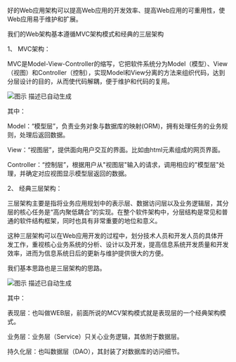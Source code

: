 好的Web应用架构可以提高Web应用的开发效率、提高Web应用的可重用性，使Web应用易于维护和扩展。

我们的Web架构基本遵循MVC架构模式和经典的三层架构

1、 MVC架构：

MVC是Model-View-Controller的缩写，它把软件系统分为Model（模型）、View（视图）和Controller（控制），实现Model和View分离的方法来组织代码，达到分层设计的目的，从而使代码解耦，便于维护和代码的复用。

![图示  描述已自动生成](file:///C:/Users/11468/AppData/Local/Temp/msohtmlclip1/01/clip_image002.png)

其中：

Model：“模型层”，负责业务对象与数据库的映射(ORM)，拥有处理任务的业务规则，处理后返回数据。

View：“视图层”，提供面向用户交互的界面。比如由html元素组成的网页界面。

Controller：“控制层”，根据用户从"视图层"输入的请求，调用相应的"模型层"处理，并确定对应视图显示模型层返回的数据。

 

 

 

 

 

 

 

 

 

 

 

 

 

 

 

 

2、 经典三层架构：

三层架构主要是指将业务应用规划中的表示层、数据访问层以及业务逻辑层，其分层的核心任务是“高内聚低耦合”的实现。在整个软件架构中，分层结构是常见和普通的软件结构框架，同时也具有非常重要的地位和意义。

这种三层架构可以在Web应用开发的过程中，划分技术人员和开发人员的具体开发工作，重视核心业务系统的分析、设计以及开发，提高信息系统开发质量和开发效率，进而为信息系统日后的更新与维护提供很大的方便。

 

我们基本思路也是三层架构的思路。

![图示  描述已自动生成](file:///C:/Users/11468/AppData/Local/Temp/msohtmlclip1/01/clip_image004.png)

其中：

表现层：也叫做WEB层，前面所说的MCV架构模式就是表现层的一个经典架构模式。

业务层：业务层（Service）只关心业务逻辑，其依附于数据层。

持久化层：也叫数据层（DAO），其封装了对数据库的访问细节。